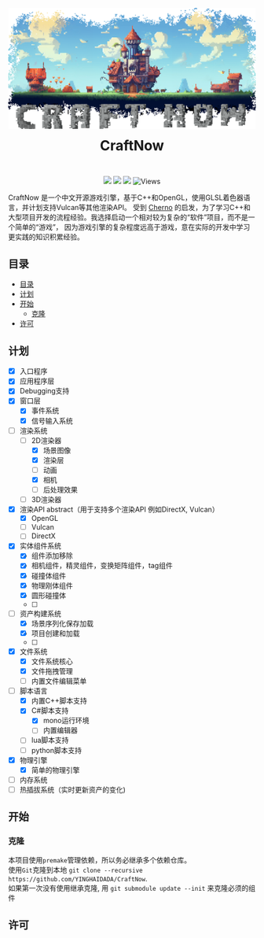 <p align="center">
  <img width="auto" src="docs/imgs/banner.png" >
  <h1 align="center" style="margin: 0 auto 0 auto;">CraftNow</h1>
</p>
<br>
<p align="center">
  <img src="https://img.shields.io/github/contributors/yinghaidada/CraftNow?color=0088f&style=for-the-badge&logo=github">
  <img src="https://img.shields.io/github/issues/yinghaidada/CraftNow?color=4682f2&style=for-the-badge&logo=github">
  <img src="https://img.shields.io/github/stars/yinghaidada/CraftNow?color=f7bb05&style=for-the-badge&logo=github">
  <img alt="Views" src="https://komarev.com/ghpvc/?username=CraftNow&color=22d495&label=Views&style=for-the-badge">
<p>

CraftNow 是一个中文开源游戏引擎，基于C++和OpenGL，使用GLSL着色器语言，并计划支持Vulcan等其他渲染API。
受到 [Cherno](https://github.com/TheCherno) 的启发，为了学习C++和大型项目开发的流程经验。我选择启动一个相对较为复杂的“软件”项目，而不是一个简单的“游戏”，
因为游戏引擎的复杂程度远高于游戏，意在实际的开发中学习更实践的知识积累经验。

## 目录

- [目录](#目录)
- [计划](#计划)
- [开始](#开始)
  - [克隆](#克隆)
- [许可](#许可)


## 计划

- [x] 入口程序
- [x] 应用程序层
- [x] Debugging支持
- [x] 窗口层
    - [x] 事件系统
    - [x] 信号输入系统
- [ ] 渲染系统
    - [ ] 2D渲染器
        - [x] 场景图像
        - [x] 渲染层
        - [ ] 动画
        - [x] 相机
        - [ ] 后处理效果
    - [ ] 3D渲染器
- [x] 渲染API abstract（用于支持多个渲染API 例如DirectX, Vulcan）
    - [x] OpenGL
    - [ ] Vulcan
    - [ ] DirectX
- [x] 实体组件系统
    - [x] 组件添加移除
    - [x] 相机组件，精灵组件，变换矩阵组件，tag组件
    - [x] 碰撞体组件
    - [x] 物理刚体组件
    - [x] 圆形碰撞体
    - [ ] 
- [ ] 资产构建系统
    - [x] 场景序列化保存加载
    - [x] 项目创建和加载
    - [ ] 
- [x] 文件系统
    - [x] 文件系统核心
    - [x] 文件拖拽管理
    - [ ] 内置文件编辑菜单
- [ ] 脚本语言
    - [x] 内置C++脚本支持
    - [x] C#脚本支持
      - [x] mono运行环境
      - [ ] 内置编辑器
    - [ ] lua脚本支持
    - [ ] python脚本支持
- [x] 物理引擎
  - [x] 简单的物理引擎
- [ ] 内存系统
- [ ] 热插拔系统（实时更新资产的变化)

## 开始

### 克隆
本项目使用`premake`管理依赖，所以务必继承多个依赖仓库。  
使用`Git`克隆到本地 `git clone --recursive https://github.com/YINGHAIDADA/CraftNow`.  
如果第一次没有使用继承克隆, 用 `git submodule update --init` 来克隆必须的组件


## 许可

